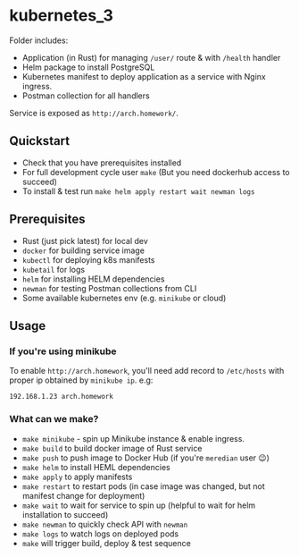 kubernetes_3
============

Folder includes:
* Application (in Rust) for managing `/user/` route & with `/health` handler
* Helm package to install PostgreSQL
* Kubernetes manifest to deploy application as a service with Nginx ingress.
* Postman collection for all handlers

Service is exposed as `http://arch.homework/`.

## Quickstart

* Check that you have prerequisites installed
* For full development cycle user `make` (But you need dockerhub access to succeed)
* To install & test run `make helm apply restart wait newman logs`

## Prerequisites

* Rust (just pick latest) for local dev
* `docker` for building service image
* `kubectl` for deploying k8s manifests
* `kubetail` for logs
* `helm` for installing HELM dependencies
* `newman` for testing Postman collections from CLI
* Some available kubernetes env (e.g. `minikube` or cloud)

## Usage

### If you're using minikube
To enable `http://arch.homework`, you'll need add record to `/etc/hosts` with
proper ip obtained by `minikube ip`. e.g:
```
192.168.1.23 arch.homework
```

### What can we make?

* `make minikube` - spin up Minikube instance & enable ingress.
* `make build` to build docker image of Rust service
* `make push` to push image to Docker Hub (if you're `meredian` user :wink:)
* `make helm` to install HEML dependencies
* `make apply` to apply manifests
* `make restart` to restart pods (in case image was changed, but not manifest change for deployment)
* `make wait` to wait for service to spin up (helpful to wait for helm installation to succeed)
* `make newman` to quickly check API with `newman`
* `make logs` to watch logs on deployed pods
* `make` will trigger build, deploy & test sequence

